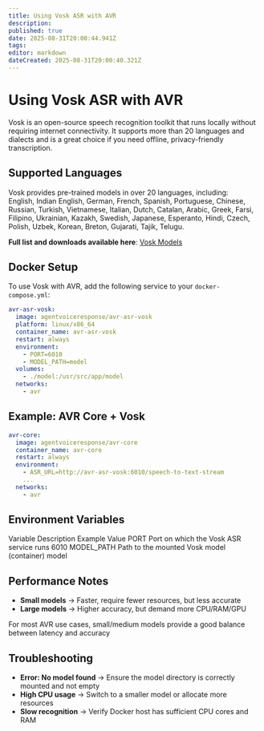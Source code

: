 ```yaml
---
title: Using Vosk ASR with AVR
description: 
published: true
date: 2025-08-31T20:00:44.941Z
tags: 
editor: markdown
dateCreated: 2025-08-31T20:00:40.321Z
---
```


# Using Vosk ASR with AVR

Vosk is an open-source speech recognition toolkit that runs locally without requiring internet connectivity. It supports more than 20 languages and dialects and is a great choice if you need offline, privacy-friendly transcription.

## Supported Languages

Vosk provides pre-trained models in over 20 languages, including:  
English, Indian English, German, French, Spanish, Portuguese, Chinese, Russian, Turkish, Vietnamese, Italian, Dutch, Catalan, Arabic, Greek, Farsi, Filipino, Ukrainian, Kazakh, Swedish, Japanese, Esperanto, Hindi, Czech, Polish, Uzbek, Korean, Breton, Gujarati, Tajik, Telugu.  

**Full list and downloads available here**: [Vosk Models](https://alphacephei.com/vosk/models)

## Docker Setup

To use Vosk with AVR, add the following service to your `docker-compose.yml`:

```yaml
avr-asr-vosk:
  image: agentvoiceresponse/avr-asr-vosk
  platform: linux/x86_64
  container_name: avr-asr-vosk
  restart: always
  environment:
    - PORT=6010
    - MODEL_PATH=model
  volumes:
    - ./model:/usr/src/app/model
  networks:
    - avr
```

## Example: AVR Core + Vosk

```yaml
avr-core:
  image: agentvoiceresponse/avr-core
  container_name: avr-core
  restart: always
  environment:
    - ASR_URL=http://avr-asr-vosk:6010/speech-to-text-stream
    ...
  networks:
    - avr
```

## Environment Variables

Variable
Description
Example Value
PORT
Port on which the Vosk ASR service runs
6010
MODEL_PATH
Path to the mounted Vosk model (container)
model

## Performance Notes
- **Small models** → Faster, require fewer resources, but less accurate
- **Large models** → Higher accuracy, but demand more CPU/RAM/GPU

For most AVR use cases, small/medium models provide a good balance between latency and accuracy

## Troubleshooting
- **Error: No model found** → Ensure the model directory is correctly mounted and not empty
- **High CPU usage** → Switch to a smaller model or allocate more resources
- **Slow recognition** → Verify Docker host has sufficient CPU cores and RAM

